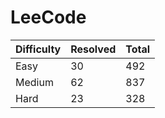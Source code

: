 # LeeCode

| Difficulty | Resolved | Total |
| :--------- | :------- | :---- |
| Easy       | 30       | 492   |
| Medium     | 62       | 837   |
| Hard       | 23       | 328   |
